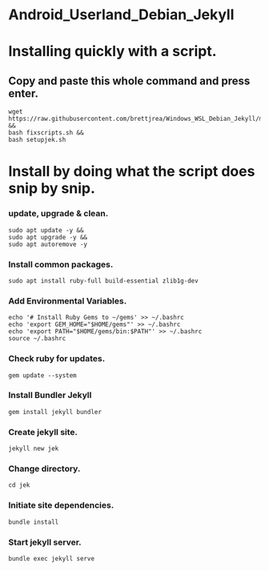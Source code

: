# Android_Userland_Debian_Jekyll

# Installing quickly with a script.

## Copy and paste this whole command and press enter.
```
wget https://raw.githubusercontent.com/brettjrea/Windows_WSL_Debian_Jekyll/master/setupjek.sh &&
bash fixscripts.sh &&
bash setupjek.sh
```

# Install by doing what the script does snip by snip.

### update, upgrade & clean.

```
sudo apt update -y &&
sudo apt upgrade -y &&
sudo apt autoremove -y
```

### Install common packages.

```
sudo apt install ruby-full build-essential zlib1g-dev
```

### Add Environmental Variables.

```
echo '# Install Ruby Gems to ~/gems' >> ~/.bashrc
echo 'export GEM_HOME="$HOME/gems"' >> ~/.bashrc
echo 'export PATH="$HOME/gems/bin:$PATH"' >> ~/.bashrc
source ~/.bashrc
```

### Check ruby for updates.

`gem update --system`

### Install Bundler Jekyll

`gem install jekyll bundler`

### Create jekyll site.

`jekyll new jek`

### Change directory.

`cd jek`

### Initiate site dependencies.

`bundle install`

### Start jekyll server.

`bundle exec jekyll serve`

